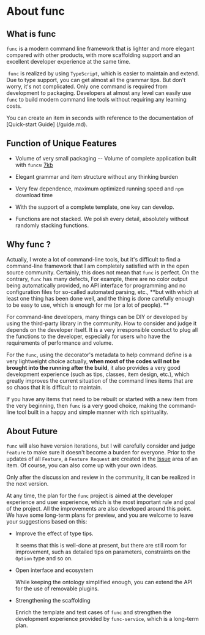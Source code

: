 
# About func
## What is func

  `func` is a modern command line framework that is lighter and more elegant compared with other products, 
with more scaffolding support and an excellent developer experience at the same time.
  
  `func` is realized by using `TypeScript`, which is easier to maintain and extend. Due to type support, 
you can get almost all the grammar tips. But don't worry, it's not complicated. 
Only one command is required from development to packaging. 
Developers at almost any level can easily use `func` to build modern command line tools without requiring any learning costs.

  You can create an item in seconds with reference to the documentation of [Quick-start Guide] (/guide.md).

## Function of Unique Features

  - Volume of very small packaging -- Volume of complete application built with `func`≈ [7kb](https://github.com/WittBulter/func/blob/master/examples/gzbundle/archived.tar.gz)

  - Elegant grammar and item structure without any thinking burden
  
  - Very few dependence, maximum optimized running speed and `npm` download time
  
  - With the support of a complete template, one key can develop.
  
  - Functions are not stacked. We polish every detail, absolutely without randomly stacking functions.

## Why func ?

Actually, I wrote a lot of command-line tools, but it's difficult to find a command-line framework that 
I am completely satisfied with in the open source community. Certainly, this does not mean that `func` is perfect. 
On the contrary, `func` has many defects, For example, there are no color output being automatically provided, 
no API interface for programming and no configuration files for so-called automated parsing, etc., 
**but with which at least one thing has been done well, and the thing is done carefully enough to be easy to use,
which is enough for me (or a lot of people). **

For command-line developers, many things can be DIY or developed by using the third-party library in the community. 
How to consider and judge it depends on the developer itself. It is a very irresponsible conduct to plug all the functions to the developer,
especially for users who have the requirements of performance and volume. 

For the `func`, using the decorator's metadata to help command define is a very lightweight choice actually, 
**when most of the codes will not be brought into the running after the build**,
it also provides a very good development experience (such as tips, classes, item design, etc.), 
which greatly improves the current situation of the command lines items that are so chaos that it is difficult to maintain. 

If you have any items that need to be rebuilt or started with a new item from the very beginning,
then `func` is a very good choice, making the command-line tool built in a happy and simple manner with rich spirituality.

## About Future

`func` will also have version iterations, but I will carefully consider and judge `Feature` to make sure it doesn't become a burden for everyone. 
Prior to the updates of all `Feature`, a `Feature Request` are created in the [Issue](https://github.com/WittBulter/func/issues) area of an item. 
Of course, you can also come up with your own ideas.

Only after the discussion and review in the community, it can be realized in the next version.

At any time, the plan for the `func` project is aimed at the developer experience and user experience, 
which is the most important rule and goal of the project. All the improvements are also developed around this point. 
We have some long-term plans for preview, and you are welcome to leave your suggestions based on this:

- Improve the effect of type tips.

  It seems that this is well-done at present, but there are still room for improvement, 
such as detailed tips on parameters, constraints on the `Option` type and so on.
  
- Open interface and ecosystem

  While keeping the ontology simplified enough, you can extend the API for the use of removable plugins.
  
- Strengthening the scaffolding

  Enrich the template and test cases of `func` and strengthen the development experience provided by `func-service`, which is a long-term plan.

